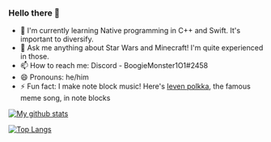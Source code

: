 ### Hello there 👋

- 🌱 I'm currently learning Native programming in C++ and Swift. It's important to diversify.
- 💬 Ask me anything about Star Wars and Minecraft! I'm quite experienced in those.
- 📫 How to reach me: Discord - BoogieMonster1O1#2458
- 😄 Pronouns: he/him
- ⚡ Fun fact: I make note block music! Here's [Ieven polkka](https://i.imgur.com/GtDgYdz.mp4), the famous meme song, in note blocks
  
[![My github stats](https://github-readme-stats.vercel.app/api?username=BoogieMonster1O1&count_private=true&show_icons=true&theme=radical)](https://github.com/anuraghazra/github-readme-stats)

  
[![Top Langs](https://github-readme-stats.vercel.app/api/top-langs/?username=BoogieMonster1O1&theme=radical)](https://github.com/anuraghazra/github-readme-stats)

<!--
**BoogieMonster1O1/BoogieMonster1O1** is a ✨ _special_ ✨ repository because its `README.md` (this file) appears on your GitHub profile.

Here are some ideas to get you started:

- 🔭 I’m currently working on ...
- 🌱 I’m currently learning ...
- 👯 I’m looking to collaborate on ...
- 🤔 I’m looking for help with ...
- 💬 Ask me about ...
- 📫 How to reach me: ...
- 😄 Pronouns: ...
- ⚡ Fun fact: ...
-->

